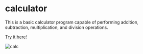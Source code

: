 # calculator
This is a basic calculator program capable of performing addition, subtraction, multiplication, and division operations.

[Try it here!](https://angeldlg.github.io/calculator/)

![calc](https://github.com/angeldlg/calculator/assets/44849133/2ad33a7c-170b-4e52-ae82-05d9ad630a15)

